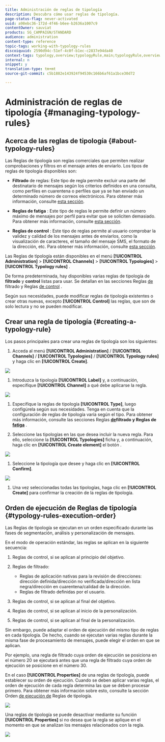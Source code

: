 ```yaml
---
title: Administración de reglas de tipología
description: Descubra cómo usar reglas de tipología.
page-status-flag: never-activated
uuid: a98ebc36-172d-4f46-b6ee-b2636a1007c9
contentOwner: sauviat
products: SG_CAMPAIGN/STANDARD
audience: administration
content-type: reference
topic-tags: working-with-typology-rules
discoiquuid: 2590d94c-51ef-4c0f-b1ec-c2837e94da40
context-tags: typology,overview;typologyRule,main;typologyRule,overview
internal: n
snippet: y
translation-type: tm+mt
source-git-commit: c5b1882e143924f94530c166b6af61a1bce30d72

---
```



# Administración de reglas de tipología {#managing-typology-rules}

## Acerca de las reglas de tipología {#about-typology-rules}

Las Reglas de tipología son reglas comerciales que permiten realizar comprobaciones y filtros en el mensaje antes de enviarlo. Los tipos de reglas de tipología disponibles son:

* **Filtrado** de reglas: Este tipo de regla permite excluir una parte del destinatario de mensajes según los criterios definidos en una consulta, como perfiles en cuarentena o perfiles que ya se han enviado un determinado número de correos electrónicos. Para obtener más información, consulte [esta sección](../../sending/using/filtering-rules.md).

* **Reglas de fatiga** : Este tipo de reglas le permite definir un número máximo de mensajes por perfil para evitar que se soliciten demasiado. Para obtener más información, consulte [esta sección](../../sending/using/fatigue-rules.md).

* **Reglas de control** : Este tipo de reglas permite al usuario comprobar la validez y calidad de los mensajes antes de enviarlos, como la visualización de caracteres, el tamaño del mensaje SMS, el formato de la dirección, etc. Para obtener más información, consulte [esta sección](../../sending/using/control-rules.md).

Las Reglas de tipología están disponibles en el menú **[!UICONTROL Administration]** > **[!UICONTROL Channels]** > **[!UICONTROL Typologies]** > **[!UICONTROL Typology rules]** .

De forma predeterminada, hay disponibles varias reglas de tipología de **filtrado** y **control** listas para usar. Se detallan en las secciones Reglas [de](../../sending/using/fatigue-rules.md) filtrado y Reglas [de control](../../sending/using/control-rules.md) .

Según sus necesidades, puede modificar reglas de tipología existentes o crear otras nuevas, excepto **[!UICONTROL Control]** las reglas, que son de solo lectura y no se pueden modificar.

## Crear una regla de tipología {#creating-a-typology-rule}

Los pasos principales para crear una reglas de tipología son los siguientes:

1. Acceda al menú **[!UICONTROL Administration]** / **[!UICONTROL Channels]** / **[!UICONTROL Typologies]** / **[!UICONTROL Typology rules]** y haga clic en **[!UICONTROL Create]**.

![](assets/typology_create-rule.png)

1. Introduzca la tipología **[!UICONTROL Label]** y, a continuación, especifique **[!UICONTROL Channel]** a qué debe aplicarse la regla.

![](assets/typology-rule-label.png)

1. Especifique la reglas de tipología **[!UICONTROL Type]**, luego configúrela según sus necesidades. Tenga en cuenta que la configuración de reglas de tipología varía según el tipo. Para obtener más información, consulte las secciones Reglas **[de](../../sending/using/filtering-rules.md)**filtrado y Reglas de**[ fatiga](../../sending/using/fatigue-rules.md)** .

1. Seleccione las tipologías en las que desea incluir la nueva regla. Para ello, seleccione la **[!UICONTROL Typologies]** ficha y, a continuación, haga clic en **[!UICONTROL Create element]** el botón .

![](assets/typology-typologies-tab.png)

1. Seleccione la tipología que desee y haga clic en **[!UICONTROL Confirm]**.

![](assets/typology-link.png)

1. Una vez seleccionadas todas las tipologías, haga clic en **[!UICONTROL Create]** para confirmar la creación de la reglas de tipología.

## Orden de ejecución de Reglas de tipología {#typology-rules-execution-order}

Las Reglas de tipología se ejecutan en un orden especificado durante las fases de segmentación, análisis y personalización de mensajes.

En el modo de operación estándar, las reglas se aplican en la siguiente secuencia:

1. Reglas de control, si se aplican al principio del objetivo.
1. Reglas de filtrado:

   * Reglas de aplicación nativas para la revisión de direcciones: dirección definida/dirección no verificada/dirección en lista negra/dirección en cuarentena/calidad de la dirección.
   * Reglas de filtrado definidas por el usuario.

1. Reglas de control, si se aplican al final del objetivo.
1. Reglas de control, si se aplican al inicio de la personalización.
1. Reglas de control, si se aplican al final de la personalización.

Sin embargo, puede adaptar el orden de ejecución del mismo tipo de reglas en cada tipología. De hecho, cuando se ejecutan varias reglas durante la misma fase de procesamiento de mensajes, puede elegir el orden en que se aplican.

Por ejemplo, una regla de filtrado cuya orden de ejecución se posiciona en el número 20 se ejecutará antes que una regla de filtrado cuya orden de ejecución se posicione en el número 30.

En el caso **[!UICONTROL Properties]** de una reglas de tipología, puede establecer su orden de ejecución. Cuando se deben aplicar varias reglas, el orden de ejecución de cada regla determina las que se deben procesar primero. Para obtener más información sobre esto, consulte la sección Orden [de ejecución de](#typology-rules-execution-order) Reglas de tipología.

![](assets/typology_rule-active.png)

Una reglas de tipología se puede desactivar mediante su función **[!UICONTROL Properties]** si no desea que la regla se aplique en el momento en que se analizan los mensajes relacionados con la regla.

![](assets/typology_rule-order.png)